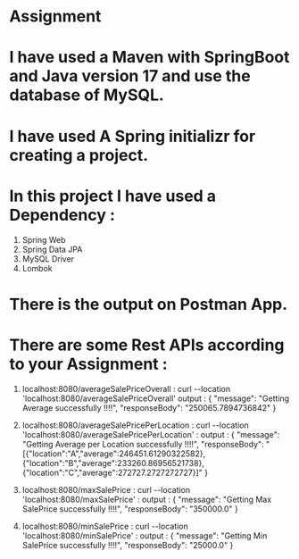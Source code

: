 # Assignment

# I have used a Maven with SpringBoot and Java version 17 and use the database of MySQL.
# I have used A Spring initializr for creating a project.
# In this project I have used a Dependency :
1. Spring Web
2. Spring Data JPA
3. MySQL Driver
4. Lombok
# There is the output on Postman App.
# There are some Rest APIs according to your Assignment :

1. localhost:8080/averageSalePriceOverall :
curl --location 'localhost:8080/averageSalePriceOverall'
output :
{
    "message": "Getting Average successfully !!!!",
    "responseBody": "250065.7894736842"
}

2. localhost:8080/averageSalePricePerLocation :
curl --location 'localhost:8080/averageSalePricePerLocation' :
output :
{
    "message": "Getting Average per Location successfully !!!!",
    "responseBody": "[{\"location\":\"A\",\"average\":246451.61290322582},{\"location\":\"B\",\"average\":233260.86956521738},{\"location\":\"C\",\"average\":272727.2727272727}]"
}

3. localhost:8080/maxSalePrice :
curl --location 'localhost:8080/maxSalePrice' :
output :
{
    "message": "Getting Max SalePrice successfully !!!!",
    "responseBody": "350000.0"
}

4. localhost:8080/minSalePrice :
curl --location 'localhost:8080/minSalePrice' :
output :
{
    "message": "Getting Min SalePrice successfully !!!!",
    "responseBody": "25000.0"
}
